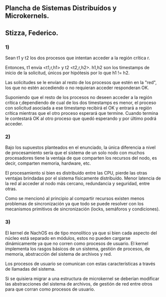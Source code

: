 ## Plancha de Sistemas Distribuídos y Microkernels.

## Stizza, Federico.

### 1)

Sean t1 y t2 los dos procesos que intentan acceder a la región crítica r.

Entonces, t1 envía <t1,r,h1> y t2 <t2,r,h2>. h1,h2 son los timestamps de inicio de la solicitud, únicos por hipótesis por lo que h1 != h2.

Las solicitudes se le envían al resto de los procesos que estén en la "red", los que no estén accediendo o no requieran acceder responderan OK.

Suponiendo que el resto de los procesos no deseen acceder a la región crítica r,dependiendo de cual de los dos timestamps es menor, el proceso con solicitud asociada a ese timestamp recibirá el OK y entrará a región crítica mientras que el otro proceso esperará que termine. Cuando termina le contestará OK al otro proceso que quedó esperando y por último podrá acceder.

### 2)

Bajo los supuestos planteados en el enunciado, la única diferencia a nivel de procesamiento sería que el sistema de un solo nodo con muchos procesadores tiene la ventaja de que comparten los recursos del nodo, es decir, comparten memoria, hardware, etc.

El procesamiento si bien es distribuído entre las CPU, pierde las otras ventajas brindadas por el sistema físicamente distribuído. Menor latencia de la red al acceder al nodo más cercano, redundancia y seguridad, entre otras.

Como se mencionó al principio al compartir recursos existen menos problemas de sincronización ya que todo se puede resolver con los mecanismos primitivos de sincronización (locks, semáforos y condiciones).

### 3)

El kernel de NachOS es de tipo monolítico ya que si bien cada aspecto del núcleo está separado en módulos, estos no pueden cargarse dinámicamente ya que no corren como procesos de usuario. El kernel implementa los rasgos básicos de un sistema, gestión de procesos, de memoria, abstracción del sistema de archivos y red.

Los procesos de usuario se comunican con estas características a través de llamadas del sistema. 

Si se quisiera migrar a una estructura de microkernel se deberían modificar las abstracciones del sistema de archivos, de gestión de red entre otros para que corran como procesos de usuario. 
